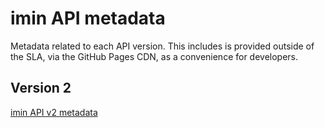 # imin API metadata
Metadata related to each API version. This includes is provided outside of the SLA, via the GitHub Pages CDN, as a convenience for developers.


## Version 2

[imin API v2 metadata](https://meta.imin.co/v2.json)
